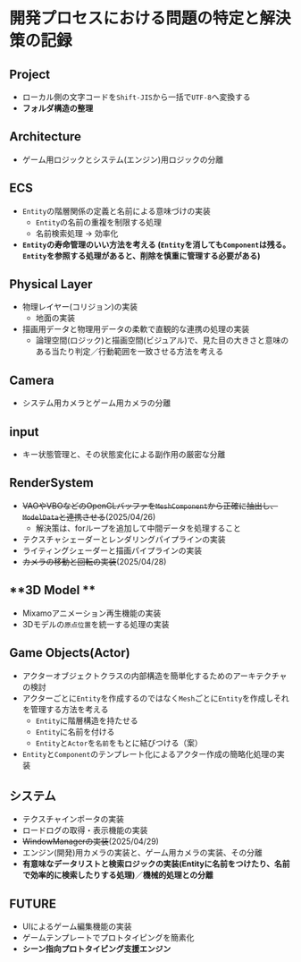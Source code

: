 # **開発プロセスにおける問題の特定と解決策の記録**

## **Project**
* ローカル側の文字コードを`Shift-JIS`から一括で`UTF-8`へ変換する
* **フォルダ構造の整理**

## **Architecture**
* ゲーム用ロジックとシステム(エンジン)用ロジックの分離

## **ECS**
* `Entity`の階層関係の定義と名前による意味づけの実装
    * `Entity`の名前の重複を制限する処理
    * 名前検索処理 -> 効率化
* **`Entity`の寿命管理のいい方法を考える (`Entity`を消しても`Component`は残る。`Entity`を参照する処理があると、削除を慎重に管理する必要がある)**

## **Physical Layer**
* 物理レイヤー(コリジョン)の実装
    * 地面の実装
* 描画用データと物理用データの柔軟で直観的な連携の処理の実装
    * 論理空間(ロジック)と描画空間(ビジュアル)で、見た目の大きさと意味のある当たり判定／行動範囲を一致させる方法を考える

## **Camera**
* システム用カメラとゲーム用カメラの分離

## **input**
* キー状態管理と、その状態変化による副作用の厳密な分離

## **RenderSystem**
* ~~VAOやVBOなどのOpenGLバッファを`MeshComponent`から正確に抽出し、`ModelData`と連携させる~~(2025/04/26)
    * 解決策は、forループを追加して中間データを処理すること
* テクスチャシェーダーとレンダリングパイプラインの実装
* ライティングシェーダーと描画パイプラインの実装
* ~~カメラの移動と回転の実装~~(2025/04/28)

## **3D Model **
* Mixamoアニメーション再生機能の実装
* 3Dモデルの`原点位置`を統一する処理の実装

## **Game Objects(Actor)**
* アクターオブジェクトクラスの内部構造を簡単化するためのアーキテクチャの検討
* アクターごとに`Entity`を作成するのではなく`Mesh`ごとに`Entity`を作成しそれを管理する方法を考える
    * `Entity`に階層構造を持たせる
    * `Entity`に名前を付ける
    * `Entity`と`Actor`を`名前`をもとに結びつける（案）
* `Entity`と`Component`のテンプレート化によるアクター作成の簡略化処理の実装

## **システム**
* テクスチャインポータの実装
* ロードログの取得・表示機能の実装
* ~~WindowManagerの実装~~(2025/04/29)
* エンジン(開発)用カメラの実装と、ゲーム用カメラの実装、その分離
* **有意味なデータリストと検索ロジックの実装(Entityに名前をつけたり、名前で効率的に検索したりする処理)**／**機械的処理との分離**

## **FUTURE**
* UIによるゲーム編集機能の実装
* ゲームテンプレートでプロトタイピングを簡素化
* **シーン指向プロトタイピング支援エンジン**